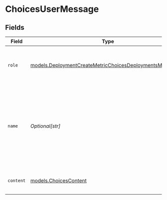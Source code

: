 # ChoicesUserMessage


## Fields

| Field                                                                                                                          | Type                                                                                                                           | Required                                                                                                                       | Description                                                                                                                    |
| ------------------------------------------------------------------------------------------------------------------------------ | ------------------------------------------------------------------------------------------------------------------------------ | ------------------------------------------------------------------------------------------------------------------------------ | ------------------------------------------------------------------------------------------------------------------------------ |
| `role`                                                                                                                         | [models.DeploymentCreateMetricChoicesDeploymentsMetricsRole](../models/deploymentcreatemetricchoicesdeploymentsmetricsrole.md) | :heavy_check_mark:                                                                                                             | The role of the messages author, in this case `user`.                                                                          |
| `name`                                                                                                                         | *Optional[str]*                                                                                                                | :heavy_minus_sign:                                                                                                             | An optional name for the participant. Provides the model information to differentiate between participants of the same role.   |
| `content`                                                                                                                      | [models.ChoicesContent](../models/choicescontent.md)                                                                           | :heavy_check_mark:                                                                                                             | The contents of the user message.                                                                                              |